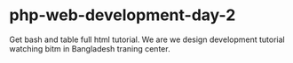 # php-web-development-day-2
Get bash and table full html tutorial. We are we design development tutorial watching bitm in Bangladesh traning center.
